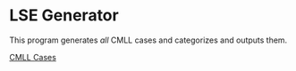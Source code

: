 ﻿# LSE Generator

This program generates _all_ CMLL cases and categorizes and outputs them.

[CMLL Cases](CMLL.md)